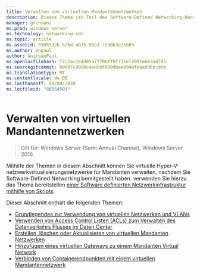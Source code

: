 ```yaml
---
title: Verwalten von virtuellen Mandantennetzwerken
description: Dieses Thema ist Teil des Software-Defined Networking-Handbuchs zum Verwalten von mandantenworkloads und virtuellen Netzwerken in Windows Server 2016.
manager: grcusanz
ms.prod: windows-server
ms.technology: networking-sdn
ms.topic: article
ms.assetid: 5905532b-626d-4b35-99a3-72a063e25809
ms.author: anpaul
author: AnirbanPaul
ms.openlocfilehash: f7c3ac1e4d85a7770bff8f731ef2091ebe3a4745
ms.sourcegitcommit: b00d7c8968c4adc8f699dbee694afe6ed36bc9de
ms.translationtype: MT
ms.contentlocale: de-DE
ms.lasthandoff: 04/08/2020
ms.locfileid: "80854503"
---
```

# <a name="manage-tenant-virtual-networks"></a>Verwalten von virtuellen Mandantennetzwerken

>Gilt für: Windows Server (Semi-Annual Channel), Windows Server 2016

Mithilfe der Themen in diesem Abschnitt können Sie virtuelle Hyper-V-netzwerkvirtualisierungsnetzwerke für Mandanten verwalten, nachdem Sie Software-Defined Networking bereitgestellt haben. verwenden Sie hierzu das Thema bereitstellen [einer Software definierten Netzwerkinfrastruktur mithilfe von Skripts](../../sdn/deploy/Deploy-a-Software-Defined-Network-infrastructure-using-scripts.md).  
  
Dieser Abschnitt enthält die folgenden Themen:  
  
- [Grundlegendes zur Verwendung von virtuellen Netzwerken und VLANs](Understanding-Usage-of-Virtual-Networks-and-VLANs.md)  
- [Verwenden von Access Control Listen (ACLs) zum Verwalten des Datenverkehrs Flusses im Daten Center](use-acls-for-traffic-flow.md)  
- [Erstellen, löschen oder Aktualisieren von virtuellen Mandanten Netzwerken](Create,-Delete,-or-Update-Tenant-Virtual-Networks.md)  
- [Hinzufügen eines virtuellen Gateways zu einem Mandanten Virtual Network](Add-a-Virtual-Gateway-to-a-Tenant-Virtual-Network.md)
- [Verbinden von Containerendpunkten mit einem virtuellen Mandantennetzwerk](Connect-container-endpoints-to-a-Tenant-Virtual-Network.md)


